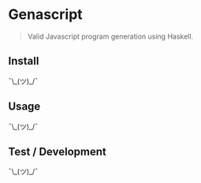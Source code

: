 # Genascript

> Valid Javascript program generation using Haskell.

## Install

¯\\\_(ツ)\_/¯

## Usage

 ¯\\\_(ツ)\_/¯

## Test / Development

 ¯\\\_(ツ)\_/¯
